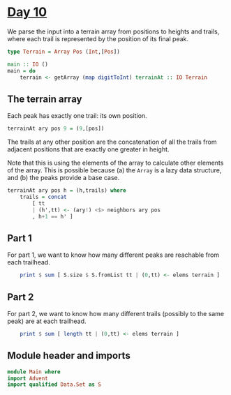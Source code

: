 # [Day 10](https://adventofcode.com/2024/day/10)

We parse the input into a terrain array from positions to heights and trails,
where each trail is represented by the position of its final peak.

```haskell top:1
type Terrain = Array Pos (Int,[Pos])
```

```haskell top:3
main :: IO ()
main = do
    terrain <- getArray (map digitToInt) terrainAt :: IO Terrain
```

## The terrain array

Each peak has exactly one trail: its own position.

```haskell
terrainAt ary pos 9 = (9,[pos])
```

The trails at any other position are the concatenation of all the
trails from adjacent positions that are exactly one greater in height.

Note that this is using the elements of the array to calculate other
elements of the array. This is possible because (a) the `Array` is a lazy
data structure, and (b) the peaks provide a base case.

```haskell
terrainAt ary pos h = (h,trails) where
    trails = concat
        [ tt 
        | (h',tt) <- (ary!) <$> neighbors ary pos
        , h+1 == h' ]
```

## Part 1

For part 1, we want to know how many different peaks are reachable
from each trailhead.

```haskell top:3
    print $ sum [ S.size $ S.fromList tt | (0,tt) <- elems terrain ]
```

## Part 2

For part 2, we want to know how many different trails (possibly to the same
peak) are at each trailhead.

```haskell top:3
    print $ sum [ length tt | (0,tt) <- elems terrain ]
```

## Module header and imports

```haskell top
module Main where
import Advent
import qualified Data.Set as S
```
